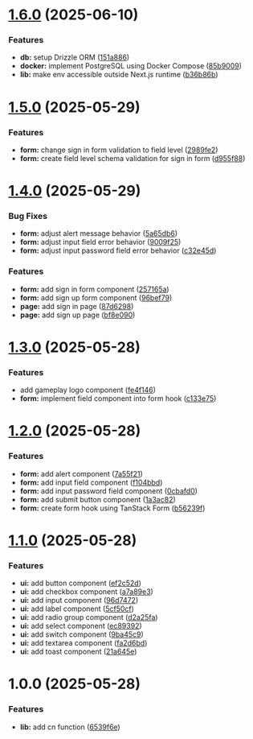 # [1.6.0](https://github.com/wahyusaputropratjojo/gameplay/compare/v1.5.0...v1.6.0) (2025-06-10)


### Features

* **db:** setup Drizzle ORM ([151a886](https://github.com/wahyusaputropratjojo/gameplay/commit/151a886f64b698dd1100771ae3605a1cb8a76502))
* **docker:** implement PostgreSQL using Docker Compose ([85b9009](https://github.com/wahyusaputropratjojo/gameplay/commit/85b900949d3a017b7a4874f5cbfed4694ebc1522))
* **lib:** make env accessible outside Next.js runtime ([b36b86b](https://github.com/wahyusaputropratjojo/gameplay/commit/b36b86bebf0382152b19635b00b10f5c9cf055c5))

# [1.5.0](https://github.com/wahyusaputropratjojo/gameplay/compare/v1.4.0...v1.5.0) (2025-05-29)


### Features

* **form:** change sign in form validation to field level ([2989fe2](https://github.com/wahyusaputropratjojo/gameplay/commit/2989fe2e68dbdeabe4b40b417ab3c8f214f377b9))
* **form:** create field level schema validation for sign in form ([d955f88](https://github.com/wahyusaputropratjojo/gameplay/commit/d955f8807f37275051e6ff6f4e2856bd6aa80507))

# [1.4.0](https://github.com/wahyusaputropratjojo/gameplay/compare/v1.3.0...v1.4.0) (2025-05-29)


### Bug Fixes

* **form:** adjust alert message behavior ([5a65db6](https://github.com/wahyusaputropratjojo/gameplay/commit/5a65db6627ece0be22bf5b2043aec2eff1f4fb0f))
* **form:** adjust input field error behavior ([9009f25](https://github.com/wahyusaputropratjojo/gameplay/commit/9009f2512e9fba04a70c0c9d02c774d90a0a1a23))
* **form:** adjust input password field error behavior ([c32e45d](https://github.com/wahyusaputropratjojo/gameplay/commit/c32e45dfbcbe8efcb9cf23e0ca10bc4f979715cf))


### Features

* **form:** add sign in form component ([257165a](https://github.com/wahyusaputropratjojo/gameplay/commit/257165a7f16c3bbd92c164393400f7ad5f5a225e))
* **form:** add sign up form component ([96bef79](https://github.com/wahyusaputropratjojo/gameplay/commit/96bef7955fc076ab2552dcbdbd3cbb5adc144ab7))
* **page:** add sign in page ([87d6298](https://github.com/wahyusaputropratjojo/gameplay/commit/87d6298e08a91b336ddac9e4193917241574cbbb))
* **page:** add sign up page ([bf8e090](https://github.com/wahyusaputropratjojo/gameplay/commit/bf8e09084cc01bb17169c246a9a4101bdad20b69))

# [1.3.0](https://github.com/wahyusaputropratjojo/gameplay/compare/v1.2.0...v1.3.0) (2025-05-28)


### Features

* add gameplay logo component ([fe4f146](https://github.com/wahyusaputropratjojo/gameplay/commit/fe4f1467619537a8a75ea7267a405df1d8e0af91))
* **form:** implement field component into form hook ([c133e75](https://github.com/wahyusaputropratjojo/gameplay/commit/c133e752785354bd4cd5a35c75bfd454d90be5bc))

# [1.2.0](https://github.com/wahyusaputropratjojo/gameplay/compare/v1.1.0...v1.2.0) (2025-05-28)


### Features

* **form:** add alert component ([7a55f21](https://github.com/wahyusaputropratjojo/gameplay/commit/7a55f21782ee54f1e2445999b89742f507262ee6))
* **form:** add input field component ([f104bbd](https://github.com/wahyusaputropratjojo/gameplay/commit/f104bbd49153000593eec24549506a2193fc9766))
* **form:** add input password field component ([0cbafd0](https://github.com/wahyusaputropratjojo/gameplay/commit/0cbafd0b0d8a19f54aab7a0a1af8bc37dee47916))
* **form:** add submit button component ([1a3ac82](https://github.com/wahyusaputropratjojo/gameplay/commit/1a3ac8202c43db6cfb2b3751aacd6280e5f73384))
* **form:** create form hook using TanStack Form ([b56239f](https://github.com/wahyusaputropratjojo/gameplay/commit/b56239f721641a0f4c3633fe50634cd24b779046))

# [1.1.0](https://github.com/wahyusaputropratjojo/gameplay/compare/v1.0.0...v1.1.0) (2025-05-28)


### Features

* **ui:** add button component ([ef2c52d](https://github.com/wahyusaputropratjojo/gameplay/commit/ef2c52d353f9216e97b179be12c7308b3b6423e2))
* **ui:** add checkbox component ([a7a89e3](https://github.com/wahyusaputropratjojo/gameplay/commit/a7a89e308956385670d8a85f678d2f71240e6e09))
* **ui:** add input component ([96d7472](https://github.com/wahyusaputropratjojo/gameplay/commit/96d747218fd9467ba78745737dfe6140c5b28722))
* **ui:** add label component ([5cf50cf](https://github.com/wahyusaputropratjojo/gameplay/commit/5cf50cffddf51b24a000faefdaa4e6bcd748241b))
* **ui:** add radio group component ([d2a25fa](https://github.com/wahyusaputropratjojo/gameplay/commit/d2a25fa577d99cde6b56ac493740a9183b322ea7))
* **ui:** add select component ([ec89392](https://github.com/wahyusaputropratjojo/gameplay/commit/ec89392ad0aec0c93606fc55c27c041132bf65e2))
* **ui:** add switch component ([9ba45c9](https://github.com/wahyusaputropratjojo/gameplay/commit/9ba45c97f986d0b897039124bd4fda6af8f836af))
* **ui:** add textarea component ([fa2d6bd](https://github.com/wahyusaputropratjojo/gameplay/commit/fa2d6bd93f32d1c913ee6fc0c98de79445da3912))
* **ui:** add toast component ([21a645e](https://github.com/wahyusaputropratjojo/gameplay/commit/21a645e4b435beedab6e795fd01484c9a20b3353))

# 1.0.0 (2025-05-28)


### Features

* **lib:** add cn function ([6539f6e](https://github.com/wahyusaputropratjojo/gameplay/commit/6539f6edfb083d266d366806f63e6ca7a20b5306))
